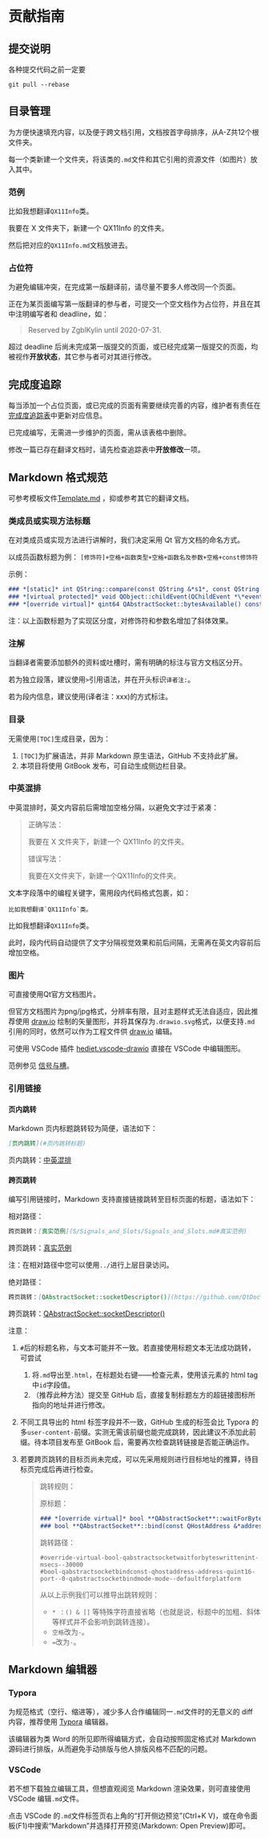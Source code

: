 # 贡献指南

## 提交说明

各种提交代码之前一定要

```shell
git pull --rebase
```

## 目录管理

为方便快速填充内容，以及便于跨文档引用，文档按首字母排序，从A-Z共12个根文件夹。

每一个类新建一个文件夹，将该类的`.md`文件和其它引用的资源文件（如图片）放入其中。

### 范例

比如我想翻译`QX11Info`类。

我要在 X 文件夹下，新建一个 QX11Info 的文件夹。

然后把对应的`QX11Info.md`文档放进去。

### 占位符

为避免编辑冲突，在完成第一版翻译前，请尽量不要多人修改同一个页面。

正在为某页面编写第一版翻译的参与者，可提交一个空文档作为占位符，并且在其中注明编写者和 deadline，如：
> Reserved by ZgblKylin until 2020-07-31.

超过 deadline 后尚未完成第一版提交的页面，或已经完成第一版提交的页面，均被视作**开放状态**，其它参与者可对其进行修改。

## 完成度追踪

每当添加一个占位页面，或已完成的页面有需要继续完善的内容，维护者有责任在[完成度追踪表](completeness_tracking.md)中更新对应信息。

已完成编写，无需进一步维护的页面，需从该表格中删除。

修改一篇已存在翻译文档时，请先检查追踪表中**开放修改**一项。

## Markdown 格式规范

可参考模板文件[Template.md](Template.md) ，抑或参考其它的翻译文档。

### 类成员或实现方法标题

在对类成员或实现方法进行讲解时，我们决定采用 Qt 官方文档的命名方式。

以成员函数标题为例： `[修饰符]+空格+函数类型+空格+函数名及参数+空格+const修饰符`

示例：

```markdown
### *[static]* int QString::compare(const QString &*s1*, const QString &*s2*, Qt::CaseSensitivity *cs* = Qt::CaseSensitive)
### *[virtual protected]* void QObject::childEvent(QChildEvent *\*event*)
### *[override virtual]* qint64 QAbstractSocket::bytesAvailable() const
```

注：以上函数标题为了实现区分度，对修饰符和参数名增加了斜体效果。

### 注解

当翻译者需要添加额外的资料或吐槽时，需有明确的标注与官方文档区分开。

若为独立段落，建议使用`>`引用语法，并在开头标识`译者注:`。

若为段内信息，建议使用(译者注：xxx)的方式标注。

### 目录

无需使用`[TOC]`生成目录，因为：
1. `[TOC]`为扩展语法，并非 Markdown 原生语法，GitHub 不支持此扩展。
2. 本项目将使用 GitBook 发布，可自动生成侧边栏目录。

### 中英混排

中英混排时，英文内容前后需增加空格分隔，以避免文字过于紧凑：
> 正确写法：
>
> 我要在 X 文件夹下，新建一个 QX11Info 的文件夹。
>
> 错误写法：
>
> 我要在X文件夹下，新建一个QX11Info的文件夹。

文本字段落中的编程关键字，需用段内代码格式包裹，如：
```text
比如我想翻译`QX11Info`类。
```
比如我想翻译`QX11Info`类。

此时，段内代码自动提供了文字分隔视觉效果和前后间隔，无需再在英文内容前后增加空格。

### 图片

可直接使用Qt官方文档图片。

但官方文档图片为png/jpg格式，分辨率有限，且对主题样式无法自适应，因此推荐使用 [draw.io](https://app.diagrams.net/) 绘制的矢量图形，并将其保存为`.drawio.svg`格式，以便支持`.md`引用的同时，依然可以作为工程文件供 [draw.io](https://app.diagrams.net/) 编辑。

可使用 VSCode 插件 [hediet.vscode-drawio](https://marketplace.visualstudio.com/items?itemName=hediet.vscode-drawio) 直接在 VSCode 中编辑图形。

范例参见 [信号与槽](S/Signals_and_Slots/Signals_and_Slots.md)。

### 引用链接

#### 页内跳转

Markdown 页内标题跳转较为简便，语法如下：

```markdown
[页内跳转](#页内跳转标题)
```

页内跳转：[中英混排](#中英混排)

#### 跨页跳转

编写引用链接时，Markdown 支持直接链接跳转至目标页面的标题，语法如下：

相对路径：

```Markdown
跨页跳转：[真实范例](S/Signals_and_Slots/Signals_and_Slots.md#真实范例)
```
跨页跳转：[真实范例](S/Signals_and_Slots/Signals_and_Slots.md#真实范例)

注：在相对路径中您可以使用`../`进行上层目录访问。

绝对路径：

```Markdown
跨页跳转：[QAbstractSocket::socketDescriptor()](https://github.com/QtDocumentCN/QtDocumentCN/blob/master/A/QAbstractSocket/QAbstractSocket.md#qabstractsocketsockettype-qabstractsocketsockettype-const)
```
跨页跳转：[QAbstractSocket::socketDescriptor()](https://github.com/QtDocumentCN/QtDocumentCN/blob/master/A/QAbstractSocket/QAbstractSocket.md#qabstractsocketsockettype-qabstractsocketsockettype-const)

注意：
1. `#`后的标题名称，与文本可能并不一致。若直接使用标题文本无法成功跳转，可尝试

   1. 将`.md`导出至`.html`，在标题处右键——检查元素，使用该元素的 html tag 中`id`字段值。
   2. （推荐此种方法）提交至 GitHub 后，直接复制标题左方的超链接图标所指向的地址并进行修改。

2. 不同工具导出的 html 标签字段并不一致，GitHub 生成的标签会比 Typora 的多`user-content-`前缀。实测无需该前缀也能完成跳转，因此建议不添加此前缀。待本项目发布至 GitBook 后，需要再次检查跳转链接是否能正确运作。

3. 若要跨页跳转的目标页尚未完成，可以先采用规则进行目标地址的推算，待目标页完成后再进行检查。

   > 跳转规则：
   >
   > 原标题：
   >
   > ```markdown
   > ### *[override virtual]* bool **QAbstractSocket**::waitForBytesWritten(int *msecs* = 30000)
   > ### bool **QAbstractSocket**::bind(const QHostAddress &*address*, quint16 *port* = 0, QAbstractSocket::BindMode *mode* = DefaultForPlatform)
   > ```
   >
   > 跳转路径：
   >
   > ```
   > #override-virtual-bool-qabstractsocketwaitforbyteswrittenint-msecs--30000
   > #bool-qabstractsocketbindconst-qhostaddress-address-quint16-port--0-qabstractsocketbindmode-mode--defaultforplatform
   > ```
   >
   > 从以上示例我们可以推导出跳转规则：
   >
   > * `* ：() & []` 等特殊字符直接省略（也就是说，标题中的加粗、斜体等样式并不会影响到跳转连接）。
   > * `空格`改为`-`。
   > * `=`改为`-`。

   


## Markdown 编辑器

### Typora

为规范格式（空行、缩进等），减少多人合作编辑同一`.md`文件时的无意义的 diff 内容，推荐使用 [Typora](https://typora.io/) 编辑器。

该编辑器为类 Word 的所见即所得编辑方式，会自动按照固定格式对 Markdown 源码进行排版，从而避免手动排版与他人排版风格不匹配的问题。

### VSCode

若不想下载独立编辑工具，但想直观阅览 Markdown 渲染效果，则可直接使用 VSCode 编辑`.md`文件。

点击 VSCode 的`.md`文件标签页右上角的“打开侧边预览”(Ctrl+K V)，或在命令面板(F1)中搜索“Markdown”并选择打开预览(Markdown: Open Preview)即可。
